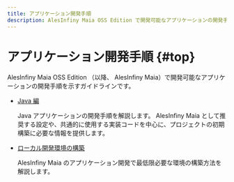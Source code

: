 ```yaml
---
title: アプリケーション開発手順
description: AlesInfiny Maia OSS Edition で開発可能なアプリケーションの開発手順を示すガイドラインです。
---
```


# アプリケーション開発手順 {#top}

AlesInfiny Maia OSS Edition （以降、 AlesInfiny Maia）で開発可能なアプリケーションの開発手順を示すガイドラインです。

- [Java 編](java/index.md)

    Java アプリケーションの開発手順を解説します。
    AlesInfiny Maia として推奨する設定や、共通的に使用する実装コードを中心に、プロジェクトの初期構築に必要な情報を提供します。

- [ローカル開発環境の構築](local-environment/index.md)

    AlesInfiny Maia のアプリケーション開発で最低限必要な環境の構築方法を解説します。
